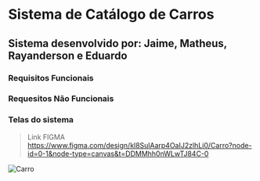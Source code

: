 # Sistema de Catálogo de Carros 

## Sistema desenvolvido por: Jaime, Matheus, Rayanderson e Eduardo

### Requisitos Funcionais

### Requesitos Não Funcionais

### Telas do sistema

> Link FIGMA https://www.figma.com/design/kl8SulAarp4OaIJ2zlhLi0/Carro?node-id=0-1&node-type=canvas&t=DDMMhh0nWLwTJ84C-0

![Carro](https://github.com/user-attachments/assets/aaf23b47-74d5-4aa6-88e9-09d48775be9d)
